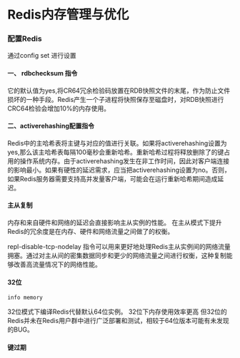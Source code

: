 Redis内存管理与优化
=================

### 配置Redis
通过config set 进行设置
#### 一、 rdbchecksum 指令
它的默认值为yes,将CR64冗余检验码放置在RDB快照文件的末尾，作为防止文件损坏的一种手段。Redis产生一个子进程将快照保存至磁盘时，对RDB快照进行CRC64检验会增加10%的内存使用。

#### 二、activerehashing配置指令
Redis中的主哈希表将主键与对应的值进行关联。如果将activerehashing设置为yes,那么该主哈希表每隔100毫秒会重新哈希。重新哈希过程将释放删除了的键占用的操作系统内存。由于activerehashing发生在非工作时间，因此对客户端连接的影响最小。如果有硬性的延迟需求，应当把activerehashing设置为no。否则，如果Redis服务器需要支持高并发量客户端，可能会在运行重新哈希期间造成延迟。

#### 主从复制
内存和来自硬件和网络的延迟会直接影响主从实例的性能。
在主从模式下提升Redis的冗余度是在内存、硬件和网络流量之间做了的权衡。

repl-disable-tcp-nodelay 指令可以用来更好地处理Redis主从实例间的网络流量拥塞。通过对主从间的密集数据同步和更少的网络流量之间进行权衡，这种复制能够改善高流量情况下的网络性能。

#### 32位
```redis
info memory
```
32位模式下编译Redis代替默认64位实例。
32位下内存使用效率更高
但32位的Redis并未在Redis用户群中进行广泛部署和测试，相较于64位版本可能有未发现的BUG。

#### 键过期
